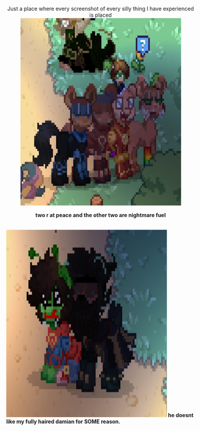 <p align=center </p>
Just a place where every screenshot of every silly thing I have experienced is placed
  <b> </b>
<b> </br>
<img width="429" height="500" alt="baldies" src="Screenshot_2025-08-22-21-08-11-57_6b389ff4d97f38efc4be9d8728ed2f56.jpg" />
<p align=center </p>
two r at peace and the other two are nightmare fuel
  
<b> </b>
<b> </br>
<img width="429" height="500" alt="terrorizing andrej" src="Screenshot_2025-08-25-16-18-29-14_6b389ff4d97f38efc4be9d8728ed2f56.jpg" />
he doesnt like my fully haired damian for SOME reason.
